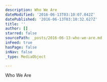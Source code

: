 ```yaml
---
description: Who We Are
dateModified: '2016-06-13T03:10:07.042Z'
datePublished: '2016-06-13T03:10:32.627Z'
title: ''
author: []
starred: false
sourcePath: _posts/2016-06-13-who-we-are.md
inFeed: true
hasPage: false
inNav: false
_type: MediaObject

---
```

Who We Are